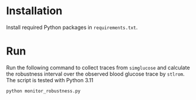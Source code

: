 # Installation

Install required Python packages in `requirements.txt`.


# Run

Run the following command to collect traces from `simglucose` and calculate the robustness interval over the observed blood glucose trace by `stlrom`.
The script is tested with Python 3.11

```bash
python monitor_robustness.py
```
